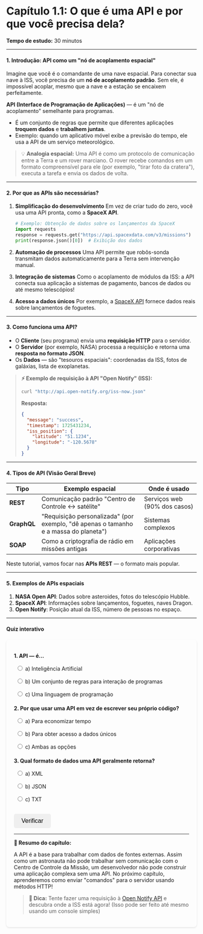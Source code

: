 # **Capítulo 1.1: O que é uma API e por que você precisa dela?**
**Tempo de estudo:** 30 minutos

---

#### **1. Introdução: API como um "nó de acoplamento espacial"**
Imagine que você é o comandante de uma nave espacial. Para conectar sua nave à ISS, você precisa de um **nó de acoplamento padrão**. Sem ele, é impossível acoplar, mesmo que a nave e a estação se encaixem perfeitamente.

**API (Interface de Programação de Aplicações)** — é um "nó de acoplamento" semelhante para programas.
- É um conjunto de regras que permite que diferentes aplicações **troquem dados** e **trabalhem juntas**.
- Exemplo: quando um aplicativo móvel exibe a previsão do tempo, ele usa a API de um serviço meteorológico.

> 💡 **Analogia espacial:**
> Uma API é como um protocolo de comunicação entre a Terra e um rover marciano. O rover recebe comandos em um formato compreensível para ele (por exemplo, "tirar foto da cratera"), executa a tarefa e envia os dados de volta.

---

#### **2. Por que as APIs são necessárias?**
1. **Simplificação do desenvolvimento**
   Em vez de criar tudo do zero, você usa uma API pronta, como a **SpaceX API**.
   ```python
   # Exemplo: Obtenção de dados sobre os lançamentos da SpaceX
   import requests
   response = requests.get("https://api.spacexdata.com/v3/missions")
   print(response.json()[0])  # Exibição dos dados
   ```

2. **Automação de processos**
   Uma API permite que robôs-sonda transmitam dados automaticamente para a Terra sem intervenção manual.

3. **Integração de sistemas**
   Como o acoplamento de módulos da ISS: a API conecta sua aplicação a sistemas de pagamento, bancos de dados ou até mesmo telescópios!

4. **Acesso a dados únicos**
   Por exemplo, a [SpaceX API](https://docs.spacexdata.com/) fornece dados reais sobre lançamentos de foguetes.

---

#### **3. Como funciona uma API?**

- O **Cliente** (seu programa) envia uma **requisição HTTP** para o servidor.
- O **Servidor** (por exemplo, NASA) processa a requisição e retorna uma **resposta no formato JSON**.
- Os **Dados** — são "tesouros espaciais": coordenadas da ISS, fotos de galáxias, lista de exoplanetas.

> **⚡ Exemplo de requisição à API "Open Notify" (ISS):**
> ```bash
> curl "http://api.open-notify.org/iss-now.json"
> ```
> **Resposta:**
> ```json
> {
>   "message": "success",
>   "timestamp": 1725431234,
>   "iss_position": {
>     "latitude": "51.1234",
>     "longitude": "-120.5678"
>   }
> }
> ```

---

#### **4. Tipos de API (Visão Geral Breve)**
| Tipo      | Exemplo espacial                      | Onde é usado              |
|-----------|---------------------------------------|---------------------------|
| **REST**  | Comunicação padrão "Centro de Controle ↔ satélite" | Serviços web (90% dos casos) |
| **GraphQL**| "Requisição personalizada" (por exemplo, "dê apenas o tamanho e a massa do planeta") | Sistemas complexos       |
| **SOAP**  | Como a criptografia de rádio em missões antigas | Aplicações corporativas |

Neste tutorial, vamos focar nas **APIs REST** — o formato mais popular.

---

#### **5. Exemplos de APIs espaciais**
1. **NASA Open API**: Dados sobre asteroides, fotos do telescópio Hubble.
2. **SpaceX API**: Informações sobre lançamentos, foguetes, naves Dragon.
3. **Open Notify**: Posição atual da ISS, número de pessoas no espaço.

---

#### **Quiz interativo**

<style>
    #quiz-container {
        border-radius: 8px;
        padding: 20px;
        margin-top: 20px;
        box-shadow: 0 2px 4px rgba(0,0,0,0.1);
    }
    .question {
        margin-bottom: 15px;
    }
    .question p {
        font-weight: bold;
        margin-bottom: 10px;
    }
    #quiz-container label {
        display: block;
        margin-bottom: 5px;
        cursor: pointer;
        padding: 5px;
        border-radius: 4px;
    }
    #quiz-container button {
        border: none;
        padding: 10px 20px;
        border-radius: 5px;
        cursor: pointer;
        font-size: 16px;
        margin-top: 10px;
    }
    #quiz-container button:hover {
    }
    #quiz-results {
        margin-top: 20px;
        padding: 15px;
        border-radius: 5px;
    }
</style>

<div id="quiz-container">
  <form id="quiz-form">
    <div class="question">
      <p>1. API — é...</p>
      <label><input type="radio" name="q1" value="a"> a) Inteligência Artificial</label>
      <label><input type="radio" name="q1" value="b"> b) Um conjunto de regras para interação de programas</label>
      <label><input type="radio" name="q1" value="c"> c) Uma linguagem de programação</label>
    </div>
    <div class="question">
      <p>2. Por que usar uma API em vez de escrever seu próprio código?</p>
      <label><input type="radio" name="q2" value="a"> a) Para economizar tempo</label>
      <label><input type="radio" name="q2" value="b"> b) Para obter acesso a dados únicos</label>
      <label><input type="radio" name="q2" value="c"> c) Ambas as opções</label>
    </div>
    <div class="question">
      <p>3. Qual formato de dados uma API geralmente retorna?</p>
      <label><input type="radio" name="q3" value="a"> a) XML</label>
      <label><input type="radio" name="q3" value="b"> b) JSON</label>
      <label><input type="radio" name="q3" value="c"> c) TXT</label>
    </div>
    <div class="question">
    <button type="button" onclick="checkQuizAnswers()">Verificar</button>
  </form>
  <div id="quiz-results" style="display:none;"></div>
</div>

<script>
  function checkQuizAnswers() {
    const correctAnswers = { q1: 'b', q2: 'c', q3: 'b'};
    const form = document.getElementById('quiz-form');
    const resultsContainer = document.getElementById('quiz-results');
    let score = 0;
    let resultsHTML = '<h4>Resultados:</h4><ul>';

    for (const [question, correctAnswer] of Object.entries(correctAnswers)) {
      const questionDiv = form.querySelector(`input[name="${question}"]`).closest('.question');
      const labels = questionDiv.querySelectorAll('label');
      labels.forEach(l => {
          l.style.color = 'inherit';
          l.style.fontWeight = 'normal';
          l.style.border = 'none';
      });

      const userAnswer = form.elements[question] ? form.elements[question].value : undefined;

      if (userAnswer) {
        const selectedLabel = form.querySelector(`input[name="${question}"][value="${userAnswer}"]`).parentElement;
        if (userAnswer === correctAnswer) {
          score++;
          selectedLabel.style.color = '#28a745';
          selectedLabel.style.fontWeight = 'bold';
          resultsHTML += `<li>Questão ${question.slice(1)}: <span style="color:#28a745;">Correto!</span></li>`;
        } else {
          selectedLabel.style.color = '#dc3545';
          selectedLabel.style.fontWeight = 'bold';
          const correctLabel = form.querySelector(`input[name="${question}"][value="${correctAnswer}"]`).parentElement;
          correctLabel.style.color = '#28a745';
          correctLabel.style.fontWeight = 'bold';
          resultsHTML += `<li>Questão ${question.slice(1)}: <span style="color:#dc3545;">Incorreto.</span> Resposta correta: <b>${correctAnswer.toUpperCase()}</b></li>`;
        }
      } else {
        resultsHTML += `<li>Questão ${question.slice(1)}: <span style="color:#ffc107;">Sem resposta.</span></li>`;
      }
    }

    resultsHTML += `</ul><p><b>Seu resultado: ${score} de ${Object.keys(correctAnswers).length}</b></p>`;
    resultsContainer.innerHTML = resultsHTML;
    resultsContainer.style.display = 'block';
  }
</script>

---

**🚀 Resumo do capítulo:**

A API é a base para trabalhar com dados de fontes externas. Assim como um astronauta não pode trabalhar sem comunicação com o Centro de Controle da Missão, um desenvolvedor não pode construir uma aplicação complexa sem uma API. No próximo capítulo, aprenderemos como enviar "comandos" para o servidor usando métodos HTTP!

> **📌 Dica:** Tente fazer uma requisição à [Open Notify API](http://api.open-notify.org/) e descubra onde a ISS está agora! (Isso pode ser feito até mesmo usando um console simples)